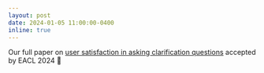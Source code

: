 ```yaml
---
layout: post
date: 2024-01-05 11:00:00-0400
inline: true
---
```


Our full paper on <a href="https://aclanthology.org/2024.findings-eacl.84/">user satisfaction in asking clarification questions</a> accepted by <span class="font-weight-bold">EACL 2024</span> 🎯